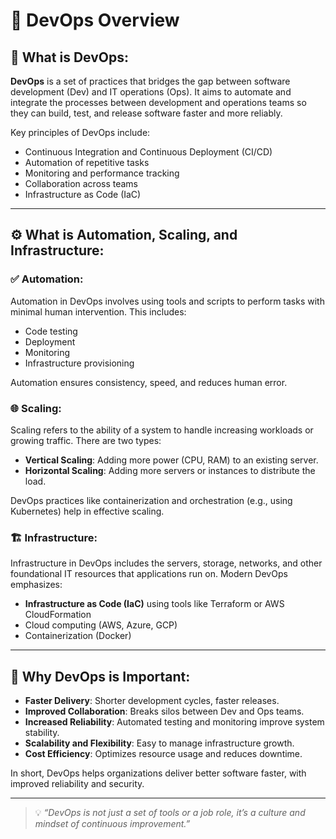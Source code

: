 # 📘 DevOps Overview

## 🔧 What is DevOps:

**DevOps** is a set of practices that bridges the gap between software development (Dev) and IT operations (Ops). It aims to automate and integrate the processes between development and operations teams so they can build, test, and release software faster and more reliably.

Key principles of DevOps include:
- Continuous Integration and Continuous Deployment (CI/CD)
- Automation of repetitive tasks
- Monitoring and performance tracking
- Collaboration across teams
- Infrastructure as Code (IaC)

---

## ⚙️ What is Automation, Scaling, and Infrastructure:

### ✅ Automation:
Automation in DevOps involves using tools and scripts to perform tasks with minimal human intervention. This includes:
- Code testing
- Deployment
- Monitoring
- Infrastructure provisioning

Automation ensures consistency, speed, and reduces human error.

### 🌐 Scaling:
Scaling refers to the ability of a system to handle increasing workloads or growing traffic. There are two types:
- **Vertical Scaling**: Adding more power (CPU, RAM) to an existing server.
- **Horizontal Scaling**: Adding more servers or instances to distribute the load.

DevOps practices like containerization and orchestration (e.g., using Kubernetes) help in effective scaling.

### 🏗 Infrastructure:
Infrastructure in DevOps includes the servers, storage, networks, and other foundational IT resources that applications run on. Modern DevOps emphasizes:
- **Infrastructure as Code (IaC)** using tools like Terraform or AWS CloudFormation
- Cloud computing (AWS, Azure, GCP)
- Containerization (Docker)

---

## 🚀 Why DevOps is Important:

- **Faster Delivery**: Shorter development cycles, faster releases.
- **Improved Collaboration**: Breaks silos between Dev and Ops teams.
- **Increased Reliability**: Automated testing and monitoring improve system stability.
- **Scalability and Flexibility**: Easy to manage infrastructure growth.
- **Cost Efficiency**: Optimizes resource usage and reduces downtime.

In short, DevOps helps organizations deliver better software faster, with improved reliability and security.

---

> 💡 *“DevOps is not just a set of tools or a job role, it’s a culture and mindset of continuous improvement.”*


